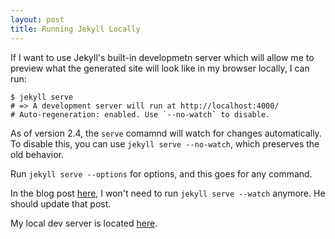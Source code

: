 ```yaml
---
layout: post
title: Running Jekyll Locally
---
```


If I want to use Jekyll's built-in developmetn server which will allow me to preview what the generated site will look like in my browser locally, I can run:

```
$ jekyll serve
# => A development server will run at http://localhost:4000/
# Auto-regeneration: enabled. Use `--no-watch` to disable.
```

As of version 2.4, the `serve` comamnd will watch for changes automatically. To disable this, you can use `jekyll serve --no-watch`, which preserves the old behavior.

Run `jekyll serve --options` for options, and this goes for any command.

In the blog post [here](https://www.smashingmagazine.com/2014/08/build-blog-jekyll-github-pages/), I won't need to run `jekyll serve --watch` anymore. He should update that post.

My local dev server is located [here](http://127.0.0.1:4000/). 
